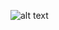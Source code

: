 

![alt text](https://github.com/FelixMartinezA01284040/evaluacion_individual_2/img/alumnos.jpg?raw=true)
